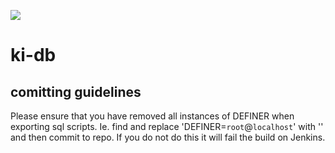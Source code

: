 <a href='http://158.69.193.117:8080/job/KI-Test-DB/'><img src='http://158.69.193.117:8080/job/KI-Test-DB/badge/icon'></a>

# ki-db

## comitting guidelines
Please ensure that you have removed all instances of DEFINER when exporting sql scripts. 
Ie. find and replace 'DEFINER=`root`@`localhost`' with '' and then commit to repo.
If you do not do this it will fail the build on Jenkins.
